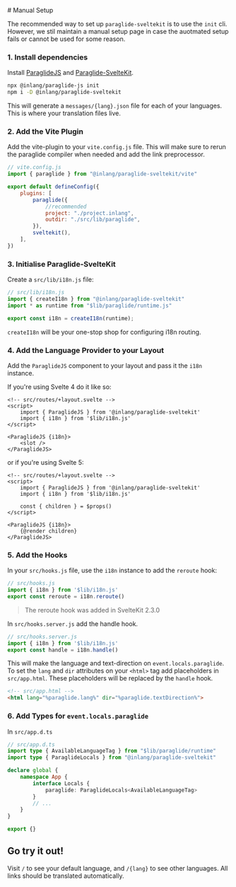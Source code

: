# Manual Setup

The recommended way to set up `paraglide-sveltekit` is to use the `init` cli. However, we stil maintain a manual setup page in case the auotmated setup fails or cannot be used for some reason.

### 1. Install dependencies

Install [ParaglideJS](https://inlang.com/m/gerre34r/library-inlang-paraglideJs) and [Paraglide-SvelteKit](https://inlang.com/m/dxnzrydw/paraglide-sveltekit-i18n).

```bash
npx @inlang/paraglide-js init
npm i -D @inlang/paraglide-sveltekit
```

This will generate a `messages/{lang}.json` file for each of your languages. This is where your translation files live. 

### 2. Add the Vite Plugin 

Add the vite-plugin to your `vite.config.js` file. This will make sure to rerun the paraglide compiler when needed and add the link preprocessor.

```js
// vite.config.js
import { paraglide } from "@inlang/paraglide-sveltekit/vite"

export default defineConfig({
	plugins: [
		paraglide({
			//recommended
			project: "./project.inlang",
			outdir: "./src/lib/paraglide",
		}),
		sveltekit(),
	],
})
```

### 3. Initialise Paraglide-SvelteKit

Create a `src/lib/i18n.js` file:

```js
// src/lib/i18n.js
import { createI18n } from "@inlang/paraglide-sveltekit"
import * as runtime from "$lib/paraglide/runtime.js"

export const i18n = createI18n(runtime);
```

`createI18n` will be your one-stop shop for configuring i18n routing.

<doc-accordion
	heading="Does this need to be in src/lib/i18n.js ?"
	text="No. You can place this file anywhere. Be aware that you will be importing from here a lot, so make sure it's somewhere convenient.">
</doc-accordion>

### 4. Add the Language Provider to your Layout

Add the `ParaglideJS` component to your layout and pass it the `i18n` instance.

If you're using Svelte 4 do it like so: 
```svelte
<!-- src/routes/+layout.svelte -->
<script>
    import { ParaglideJS } from '@inlang/paraglide-sveltekit'
	import { i18n } from '$lib/i18n.js'
</script>

<ParaglideJS {i18n}>
    <slot />
</ParaglideJS>
```

or if you're using Svelte 5: 

```svelte
<!-- src/routes/+layout.svelte -->
<script>
    import { ParaglideJS } from '@inlang/paraglide-sveltekit'
	import { i18n } from '$lib/i18n.js'

	const { children } = $props()
</script>

<ParaglideJS {i18n}>
	{@render children}
</ParaglideJS>
```

### 5. Add the Hooks

In your `src/hooks.js` file, use the `i18n` instance to add the `reroute` hook:

```js
// src/hooks.js
import { i18n } from '$lib/i18n.js'
export const reroute = i18n.reroute()
```

> The reroute hook was added in SvelteKit 2.3.0

In `src/hooks.server.js` add the handle hook. 

```js
// src/hooks.server.js
import { i18n } from '$lib/i18n.js'
export const handle = i18n.handle()
```

This will make the language and text-direction on `event.locals.paraglide`.
To set the `lang` and `dir` attributes on your `<html>` tag add placeholders in `src/app.html`. These placeholders will be replaced by the `handle` hook.

```html
<!-- src/app.html -->
<html lang="%paraglide.lang%" dir="%paraglide.textDirection%"> 
```

### 6. Add Types for `event.locals.paraglide`

In `src/app.d.ts`

```ts
// src/app.d.ts
import type { AvailableLanguageTag } from "$lib/paraglide/runtime"
import type { ParaglideLocals } from "@inlang/paraglide-sveltekit"

declare global {
	namespace App {
		interface Locals {
			paraglide: ParaglideLocals<AvailableLanguageTag>
		}
		// ...
	}
}

export {}
```

## Go try it out!

Visit `/` to see your default language, and `/{lang}` to see other languages. All links should be translated automatically.

